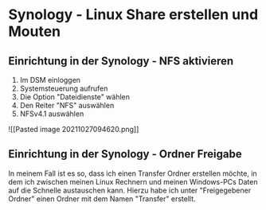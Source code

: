 # Synology - Linux Share erstellen und Mouten

## Einrichtung in der Synology - NFS aktivieren

1. Im DSM einloggen
2. Systemsteuerung aufrufen
3. Die Option "Dateidienste" wählen
4. Den Reiter "NFS" auswählen
5. NFSv4.1 auswählen

![[Pasted image 20211027094620.png]]

## Einrichtung in der Synology - Ordner Freigabe

In meinem Fall ist es so, dass ich einen Transfer Ordner erstellen möchte, in dem ich zwischen meinen Linux Rechnern und meinen Windows-PCs Daten auf die Schnelle austauschen kann.
Hierzu habe ich unter "Freigegebener Ordner" einen Ordner mit dem Namen "Transfer" erstellt.

